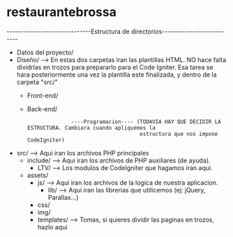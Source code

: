restaurantebrossa
=================
------------------------------Estructura de directorios--------------------------
  
  - Datos del proyecto/
  - Diseño/ --> En estas dos carpetas iran las plantillas HTML. NO hace falta dividrlas en trozos para prepararlo
                para el Code Igniter. Esa tarea se hara posteriormente una vez la plantilla este finalizada, y dentro de                  la carpeta "src/"
    - Front-end/
    - Back-end/
  
                        ----Programacion---- (TODAVIA HAY QUE DECIDIR LA ESTRUCTURA. Cambiara cuando apliquemos la
                                              estructura que nos impone CodeIgniter)

  - src/ --> Aqui iran los archivos PHP principales
    - include/ --> Aqui iran los archivos de PHP auxiliares (de ayuda).
      - LTV/ --> Los modulos de CodeIgniter que hagamos iran aqui. 
    - assets/
      - js/ --> Aqui iran los archivos de la logica de nuestra aplicacion.
        - lib/ --> Aqui iran las librerias que utilicemos (ej: jQuery, Parallax...)
      - css/
      - img/
      - templates/ --> Tomas, si quieres dividir las paginas en trozos, hazlo aqui
